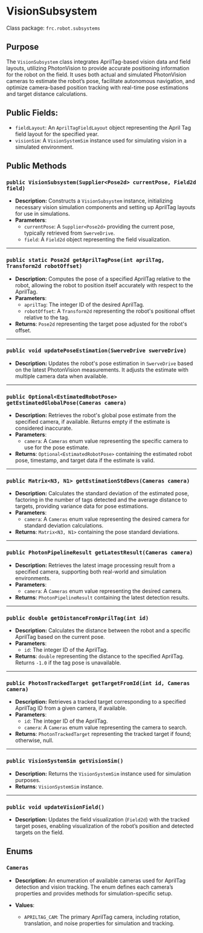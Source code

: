 # VisionSubsystem
Class package: `frc.robot.subsystems`

## Purpose
The `VisionSubsystem` class integrates AprilTag-based vision data and field layouts, utilizing PhotonVision to provide accurate positioning information for the robot on the field. It uses both actual and simulated PhotonVision cameras to estimate the robot’s pose, facilitate autonomous navigation, and optimize camera-based position tracking with real-time pose estimations and target distance calculations.

## Public Fields:
- `fieldLayout`: An `AprilTagFieldLayout` object representing the April Tag field layout for the specified year.
- `visionSim`: A `VisionSystemSim` instance used for simulating vision in a simulated environment.

## Public Methods

### `public VisionSubsystem(Supplier<Pose2d> currentPose, Field2d field)`
- **Description:** Constructs a `VisionSubsystem` instance, initializing necessary vision simulation components and setting up AprilTag layouts for use in simulations.
- **Parameters**:
  - `currentPose`: A `Supplier<Pose2d>` providing the current pose, typically retrieved from `SwerveDrive`.
  - `field`: A `Field2d` object representing the field visualization.

---

### `public static Pose2d getAprilTagPose(int aprilTag, Transform2d robotOffset)`
- **Description:** Computes the pose of a specified AprilTag relative to the robot, allowing the robot to position itself accurately with respect to the AprilTag.
- **Parameters**:
  - `aprilTag`: The integer ID of the desired AprilTag.
  - `robotOffset`: A `Transform2d` representing the robot's positional offset relative to the tag.
- **Returns**: `Pose2d` representing the target pose adjusted for the robot's offset.

---

### `public void updatePoseEstimation(SwerveDrive swerveDrive)`
- **Description:** Updates the robot's pose estimation in `SwerveDrive` based on the latest PhotonVision measurements. It adjusts the estimate with multiple camera data when available.

---

### `public Optional<EstimatedRobotPose> getEstimatedGlobalPose(Cameras camera)`
- **Description:** Retrieves the robot's global pose estimate from the specified camera, if available. Returns empty if the estimate is considered inaccurate.
- **Parameters**:
  - `camera`: A `Cameras` enum value representing the specific camera to use for the pose estimate.
- **Returns**: `Optional<EstimatedRobotPose>` containing the estimated robot pose, timestamp, and target data if the estimate is valid.

---

### `public Matrix<N3, N1> getEstimationStdDevs(Cameras camera)`
- **Description:** Calculates the standard deviation of the estimated pose, factoring in the number of tags detected and the average distance to targets, providing variance data for pose estimations.
- **Parameters**:
  - `camera`: A `Cameras` enum value representing the desired camera for standard deviation calculations.
- **Returns**: `Matrix<N3, N1>` containing the pose standard deviations.

---

### `public PhotonPipelineResult getLatestResult(Cameras camera)`
- **Description:** Retrieves the latest image processing result from a specified camera, supporting both real-world and simulation environments.
- **Parameters**:
  - `camera`: A `Cameras` enum value representing the desired camera.
- **Returns**: `PhotonPipelineResult` containing the latest detection results.

---

### `public double getDistanceFromAprilTag(int id)`
- **Description:** Calculates the distance between the robot and a specific AprilTag based on the current pose.
- **Parameters**:
  - `id`: The integer ID of the AprilTag.
- **Returns**: `double` representing the distance to the specified AprilTag. Returns `-1.0` if the tag pose is unavailable.

---

### `public PhotonTrackedTarget getTargetFromId(int id, Cameras camera)`
- **Description:** Retrieves a tracked target corresponding to a specified AprilTag ID from a given camera, if available.
- **Parameters**:
  - `id`: The integer ID of the AprilTag.
  - `camera`: A `Cameras` enum value representing the camera to search.
- **Returns**: `PhotonTrackedTarget` representing the tracked target if found; otherwise, null.

---

### `public VisionSystemSim getVisionSim()`
- **Description:** Returns the `VisionSystemSim` instance used for simulation purposes.
- **Returns**: `VisionSystemSim` instance.

---

### `public void updateVisionField()`
- **Description:** Updates the field visualization (`Field2d`) with the tracked target poses, enabling visualization of the robot’s position and detected targets on the field.

## Enums

### `Cameras`
- **Description:** An enumeration of available cameras used for AprilTag detection and vision tracking. The enum defines each camera’s properties and provides methods for simulation-specific setup.

- **Values**:
  - `APRILTAG_CAM`: The primary AprilTag camera, including rotation, translation, and noise properties for simulation and tracking.